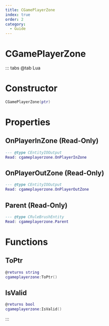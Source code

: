 ```yaml
---
title: CGamePlayerZone
index: true
order: 2
category:
  - Guide
---
```


# CGamePlayerZone

::: tabs
@tab Lua
# Constructor
```lua
CGamePlayerZone(ptr)
```
# Properties
## OnPlayerInZone (Read-Only)
```lua
--- @type CEntityIOOutput
Read: cgameplayerzone.OnPlayerInZone
```
## OnPlayerOutZone (Read-Only)
```lua
--- @type CEntityIOOutput
Read: cgameplayerzone.OnPlayerOutZone
```
## Parent (Read-Only)
```lua
--- @type CRuleBrushEntity
Read: cgameplayerzone.Parent
```
# Functions
## ToPtr
```lua
@returns string
cgameplayerzone:ToPtr()
```
## IsValid
```lua
@returns bool
cgameplayerzone:IsValid()
```

:::